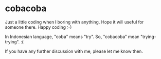 # cobacoba

Just a little coding  when I boring with anything. Hope it will useful for someone there. Happy coding :-)

In Indonesian language, "coba" means "try". So, "cobacoba" mean "trying-trying". :(

If you have any further discussion with me, please let me know then.

